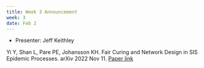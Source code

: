 ```yaml
---
title: Week 3 Announcement
week: 3
date: Feb 2
---
```


- Presenter: Jeff Keithley

Yi Y, Shan L, Pare PE, Johansson KH. Fair Curing and Network Design in SIS Epidemic Processes. arXiv 2022 Nov 11.
[Paper link](https://arxiv.org/abs/2211.06028)
